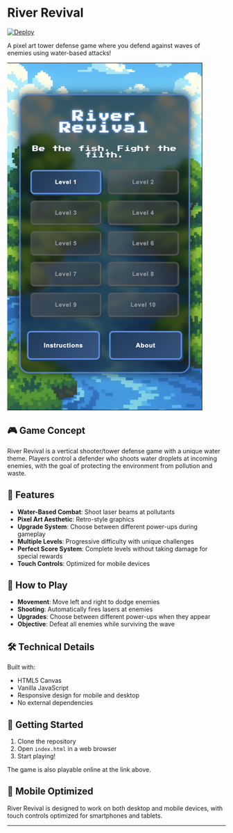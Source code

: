 # River Revival

[![Deploy](https://img.shields.io/badge/Play-Online-blue)](https://miller-william.github.io/lane-defender/)

A pixel art tower defense game where you defend against waves of enemies using water-based attacks!

![Main Menu](assets/menu.png)

## 🎮 Game Concept

River Revival is a vertical shooter/tower defense game with a unique water theme. Players control a defender who shoots water droplets at incoming enemies, with the goal of protecting the environment from pollution and waste.

## 🌊 Features

- **Water-Based Combat**: Shoot laser beams at pollutants
- **Pixel Art Aesthetic**: Retro-style graphics
- **Upgrade System**: Choose between different power-ups during gameplay
- **Multiple Levels**: Progressive difficulty with unique challenges
- **Perfect Score System**: Complete levels without taking damage for special rewards
- **Touch Controls**: Optimized for mobile devices

## 🎯 How to Play

- **Movement**: Move left and right to dodge enemies
- **Shooting**: Automatically fires lasers at enemies
- **Upgrades**: Choose between different power-ups when they appear
- **Objective**: Defeat all enemies while surviving the wave

## 🛠️ Technical Details

Built with:
- HTML5 Canvas
- Vanilla JavaScript
- Responsive design for mobile and desktop
- No external dependencies

## 🚀 Getting Started

1. Clone the repository
2. Open `index.html` in a web browser
3. Start playing!

The game is also playable online at the link above.

## 📱 Mobile Optimized

River Revival is designed to work on both desktop and mobile devices, with touch controls optimized for smartphones and tablets.

---
